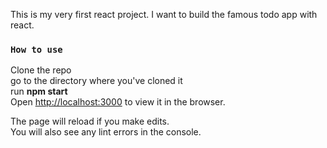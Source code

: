 This is my very first react project. I want to build the famous todo app with react.

### `How to use`

Clone the repo<br />
go to the directory where you've cloned it <br />
run <b>npm start</b> <br />
Open [http://localhost:3000](http://localhost:3000) to view it in the browser.

The page will reload if you make edits.<br />
You will also see any lint errors in the console.
